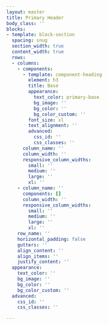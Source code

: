 ```yaml
---
layout: master
title: Primary Header
body_class: ''
blocks:
- template: block-section
  spacing: snug
  section_width: true
  content_width: true
  rows:
  - columns:
    - components:
      - template: component-heading
        element: h3
        title: Base
        appearance:
          text_color: primary-base
          bg_image: ''
          bg_color: ''
          bg_color_custom: ''
        font_size: xl
        text_alignment: ''
        advanced:
          css_id: ''
          css_classes: ''
      column_name: ''
      column_width: ''
      responsive_column_widths:
        small: ''
        medium: ''
        large: ''
        xl: ''
    - column_name: ''
      components: []
      column_width: ''
      responsive_column_widths:
        small: ''
        medium: ''
        large: ''
        xl: ''
    row_name: ''
    horizontal_padding: false
    gutters: ''
    align_content: ''
    align_items: ''
    justify_content: ''
  appearance:
    text_color: ''
    bg_image: ''
    bg_color: ''
    bg_color_custom: ''
  advanced:
    css_id: ''
    css_classes: ''

---
```


